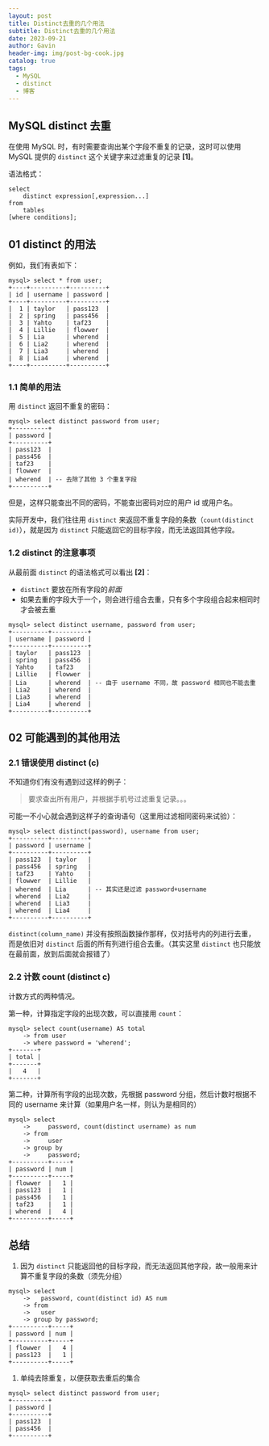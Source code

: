 ```yaml
---
layout: post
title: Distinct去重的几个用法
subtitle: Distinct去重的几个用法
date: 2023-09-21
author: Gavin
header-img: img/post-bg-cook.jpg
catalog: true
tags:
  - MySQL
  - distinct
  - 博客
---
```


## **MySQL distinct 去重**

在使用 MySQL 时，有时需要查询出某个字段不重复的记录，这时可以使用 MySQL 提供的 `distinct` 这个关键字来过滤重复的记录 **\[1\]**。

语法格式：

```text
select 
    distinct expression[,expression...] 
from 
    tables 
[where conditions];
```

## **01 distinct 的用法**

例如，我们有表如下：

```text
mysql> select * from user;
+----+----------+----------+
| id | username | password |
+----+----------+----------+
|  1 | taylor   | pass123  |
|  2 | spring   | pass456  |
|  3 | Yahto    | taf23    |
|  4 | Lillie   | flowwer  |
|  5 | Lia      | wherend  |
|  6 | Lia2     | wherend  |
|  7 | Lia3     | wherend  |
|  8 | Lia4     | wherend  |
+----+----------+----------+
```

### **1.1 简单的用法**

用 `distinct` 返回不重复的密码：

```text
mysql> select distinct password from user;
+----------+
| password |
+----------+
| pass123  |
| pass456  |
| taf23    |
| flowwer  |
| wherend  | -- 去除了其他 3 个重复字段
+----------+
```

但是，这样只能查出不同的密码，不能查出密码对应的用户 id 或用户名。

实际开发中，我们往往用 `distinct` 来返回不重复字段的条数（`count(distinct id)`），就是因为 `distinct` 只能返回它的目标字段，而无法返回其他字段。

### **1.2 distinct 的注意事项**

从最前面 `distinct` 的语法格式可以看出 **\[2\]**：

+   `distinct` 要放在所有字段的*前面*
+   如果去重的字段大于一个，则会进行组合去重，只有多个字段组合起来相同时才会被去重

```text
mysql> select distinct username, password from user;
+----------+----------+
| username | password |
+----------+----------+
| taylor   | pass123  |
| spring   | pass456  |
| Yahto    | taf23    |
| Lillie   | flowwer  |
| Lia      | wherend  | -- 由于 username 不同，故 password 相同也不能去重
| Lia2     | wherend  |
| Lia3     | wherend  |
| Lia4     | wherend  |
+----------+----------+
```

## **02 可能遇到的其他用法**

### **2.1 错误使用 distinct (c)**

不知道你们有没有遇到过这样的例子：

> 要求查出所有用户，并根据手机号过滤重复记录。。。  

可能一不小心就会遇到这样子的查询语句（这里用过滤相同密码来试验）：

```text
mysql> select distinct(password), username from user;
+----------+----------+
| password | username |
+----------+----------+
| pass123  | taylor   |
| pass456  | spring   |
| taf23    | Yahto    |
| flowwer  | Lillie   |
| wherend  | Lia      | -- 其实还是过滤 password+username
| wherend  | Lia2     |
| wherend  | Lia3     |
| wherend  | Lia4     |
+----------+----------+
```

`distinct(column_name)` 并没有按照函数操作那样，仅对括号内的列进行去重，而是依旧对 `distinct` 后面的所有列进行组合去重。（其实这里 `distinct` 也只能放在最前面，放到后面就会报错了）

### **2.2 计数 count (distinct c)**

计数方式的两种情况。

第一种，计算指定字段的出现次数，可以直接用 `count`：

```text
mysql> select count(username) AS total 
    -> from user 
    -> where password = 'wherend';
+-------+
| total |
+-------+
|   4   |
+-------+
```

第二种，计算所有字段的出现次数，先根据 password 分组，然后计数时根据不同的 username 来计算（如果用户名一样，则认为是相同的）

```text
mysql> select
    ->     password, count(distinct username) as num
    -> from
    ->     user
    -> group by
    ->     password;
+----------+-----+
| password | num |
+----------+-----+
| flowwer  |   1 |
| pass123  |   1 |
| pass456  |   1 |
| taf23    |   1 |
| wherend  |   4 |
+----------+-----+
```

## **总结**

1.  因为 `distinct` 只能返回他的目标字段，而无法返回其他字段，故一般用来计算不重复字段的条数（须先分组）

```text
mysql> select 
    ->   password, count(distinct id) AS num 
    -> from
    ->   user 
    -> group by password;
+----------+-----+
| password | num |
+----------+-----+
| flowwer  |   4 |
| pass123  |   1 |
+----------+-----+
```

1.  单纯去除重复，以便获取去重后的集合

```text
mysql> select distinct password from user;
+----------+
| password |
+----------+
| pass123  |
| pass456  |
+----------+
```

